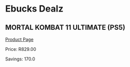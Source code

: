 
# Ebucks Dealz
## MORTAL KOMBAT 11 ULTIMATE (PS5)
[Product Page](https://www.ebucks.com/web/shop/productSelected.do?prodId=1058698811&catId=1158501102)

Price: R829.00

Savings: 170.0


	